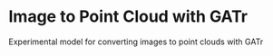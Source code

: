 # Image to Point Cloud with GATr
Experimental model for converting images to point clouds with GATr
